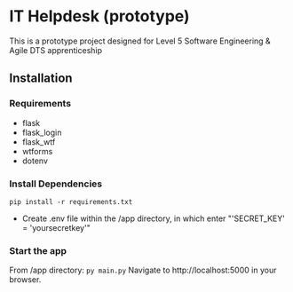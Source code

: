 # IT Helpdesk (prototype)
This is a prototype project designed for Level 5 Software Engineering & Agile DTS apprenticeship
## Installation
### Requirements
- flask
- flask_login
- flask_wtf
- wtforms
- dotenv
### Install Dependencies
``pip install -r requirements.txt``
- Create .env file within the /app directory, in which enter "'SECRET_KEY' = 'yoursecretkey'"
### Start the app
From /app directory:
``py main.py``
Navigate to http://localhost:5000 in your browser.